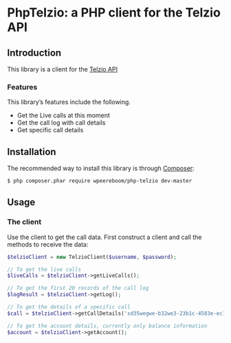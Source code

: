 PhpTelzio: a PHP client for the Telzio API
==============================================================

Introduction
------------

This library is a client for the
[Telzio API](https://telzio.com/support/api-calls/)
### Features

This library’s features include the following.

* Get the Live calls at this moment
* Get the call log with call details
* Get specific call details

Installation
------------

The recommended way to install this library is through [Composer](http://getcomposer.org):

```bash
$ php composer.phar require wpeereboom/php-telzio dev-master
```

Usage
-----

### The client

Use the client to get the call data. First construct a client and call the methods to receive the data:

```php
$telzioClient = new TelzioClient($username, $password);

// To get the live calls
$liveCalls = $telzioClient->getLiveCalls();

// To get the first 20 records of the call log
$logResult = $telzioClient->getLog();

// To get the details of a specific call
$call = $telzioClient->getCallDetails('sd35wegwe-b32we3-23b1c-4583e-ec1338asdc45e'); // CallUUID

// To get the account details, currently only balance information
$account = $telzioClient->getAccount();
```
